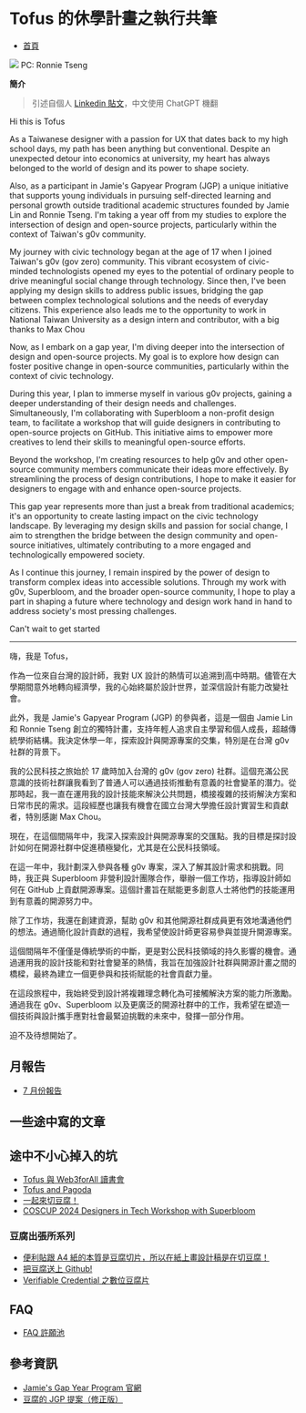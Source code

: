 # Tofus 的休學計畫之執行共筆

- [首頁](https://g0v.hackmd.io/@tofus/gapyear)

![](https://s3-ap-northeast-1.amazonaws.com/g0v-hackmd-images/uploads/upload_5f7077f1314e999c3cee86f9ea71d9c6.JPG)
PC: Ronnie Tseng

**簡介**
> 引述自個人 [Linkedin 貼文](https://www.linkedin.com/posts/terry-wang-7719111a9_as-a-taiwanese-designer-with-a-passion-for-activity-7222212238315593728-Nz1f?utm_source=share&utm_medium=member_desktop)，中文使用 ChatGPT 機翻

Hi this is Tofus

As a Taiwanese designer with a passion for UX that dates back to my high school days, my path has been anything but conventional. Despite an unexpected detour into economics at university, my heart has always belonged to the world of design and its power to shape society.

Also, as a participant in Jamie's Gapyear Program (JGP) a unique initiative that supports young individuals in pursuing self-directed learning and personal growth outside traditional academic structures founded by Jamie Lin and Ronnie Tseng. I'm taking a year off from my studies to explore the intersection of design and open-source projects, particularly within the context of Taiwan's g0v community.

My journey with civic technology began at the age of 17 when I joined Taiwan's g0v (gov zero) community. This vibrant ecosystem of civic-minded technologists opened my eyes to the potential of ordinary people to drive meaningful social change through technology. Since then, I've been applying my design skills to address public issues, bridging the gap between complex technological solutions and the needs of everyday citizens. This experience also leads me to the opportunity to work in National Taiwan University as a design intern and contributor, with a big thanks to Max Chou 

Now, as I embark on a gap year, I'm diving deeper into the intersection of design and open-source projects. My goal is to explore how design can foster positive change in open-source communities, particularly within the context of civic technology.

During this year, I plan to immerse myself in various g0v projects, gaining a deeper understanding of their design needs and challenges. Simultaneously, I'm collaborating with Superbloom a non-profit design team, to facilitate a workshop that will guide designers in contributing to open-source projects on GitHub. This initiative aims to empower more creatives to lend their skills to meaningful open-source efforts.

Beyond the workshop, I'm creating resources to help g0v and other open-source community members communicate their ideas more effectively. By streamlining the process of design contributions, I hope to make it easier for designers to engage with and enhance open-source projects.

This gap year represents more than just a break from traditional academics; it's an opportunity to create lasting impact on the civic technology landscape. By leveraging my design skills and passion for social change, I aim to strengthen the bridge between the design community and open-source initiatives, ultimately contributing to a more engaged and technologically empowered society.

As I continue this journey, I remain inspired by the power of design to transform complex ideas into accessible solutions. Through my work with g0v, Superbloom, and the broader open-source community, I hope to play a part in shaping a future where technology and design work hand in hand to address society's most pressing challenges.

Can't wait to get started

---

嗨，我是 Tofus，

作為一位來自台灣的設計師，我對 UX 設計的熱情可以追溯到高中時期。儘管在大學期間意外地轉向經濟學，我的心始終屬於設計世界，並深信設計有能力改變社會。

此外，我是 Jamie's Gapyear Program (JGP) 的參與者，這是一個由 Jamie Lin 和 Ronnie Tseng 創立的獨特計畫，支持年輕人追求自主學習和個人成長，超越傳統學術結構。我決定休學一年，探索設計與開源專案的交集，特別是在台灣 g0v 社群的背景下。

我的公民科技之旅始於 17 歲時加入台灣的 g0v (gov zero) 社群。這個充滿公民意識的技術社群讓我看到了普通人可以通過技術推動有意義的社會變革的潛力。從那時起，我一直在運用我的設計技能來解決公共問題，橋接複雜的技術解決方案和日常市民的需求。這段經歷也讓我有機會在國立台灣大學擔任設計實習生和貢獻者，特別感謝 Max Chou。

現在，在這個間隔年中，我深入探索設計與開源專案的交匯點。我的目標是探討設計如何在開源社群中促進積極變化，尤其是在公民科技領域。

在這一年中，我計劃深入參與各種 g0v 專案，深入了解其設計需求和挑戰。同時，我正與 Superbloom 非營利設計團隊合作，舉辦一個工作坊，指導設計師如何在 GitHub 上貢獻開源專案。這個計畫旨在賦能更多創意人士將他們的技能運用到有意義的開源努力中。

除了工作坊，我還在創建資源，幫助 g0v 和其他開源社群成員更有效地溝通他們的想法。通過簡化設計貢獻的過程，我希望使設計師更容易參與並提升開源專案。

這個間隔年不僅僅是傳統學術的中斷，更是對公民科技領域的持久影響的機會。通過運用我的設計技能和對社會變革的熱情，我旨在加強設計社群與開源計畫之間的橋樑，最終為建立一個更參與和技術賦能的社會貢獻力量。

在這段旅程中，我始終受到設計將複雜理念轉化為可接觸解決方案的能力所激勵。通過我在 g0v、Superbloom 以及更廣泛的開源社群中的工作，我希望在塑造一個技術與設計攜手應對社會最緊迫挑戰的未來中，發揮一部分作用。

迫不及待想開始了。

## 月報告
- [7 月份報告](/7C05nOMbSkul2q0u27AUQA)

## 一些途中寫的文章

## 途中不小心掉入的坑
- [Tofus 與 Web3forAll 讀書會](https://g0v.hackmd.io/@tofus/web3forall)
- [Tofus and Pagoda](/QI4BEJ6PSr2AEEnIxE8O1A)
- [一起來切豆腐！](/DlyCaahFR9-yA41PlAoBzQ)
- [COSCUP 2024 Designers in Tech Workshop with Superbloom](/ARIpcOQAR9yH8x5vofCYiA)
### 豆腐出張所系列
- [便利貼跟 A4 紙的本質是豆腐切片，所以在紙上畫設計稿是在切豆腐！](/MGLA34CYTnqFtZMKjDiYBA)
- [把豆腐送上 Github!](/5-8kCpulTui-W3_dSpsMow)
- [Verifiable Credential 之數位豆腐片](/trK_M2L7Sj6YrEM421KFGQ)

## FAQ
- [FAQ 許願池](/V7BeOzDmTYyiJ41jrQTURQ)


## 參考資訊
- [Jamie's Gap Year Program 官網](https://gapyear.tw)
- [豆腐的 JGP 提案（修正版）](/4wCAwa80SDK6ZNXxJtPMpg)

